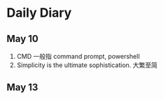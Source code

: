 # Daily Diary

## May 10

1. CMD 一般指 command prompt, powershell
2. Simplicity is the ultimate sophistication. 大繁至简

## May 13

